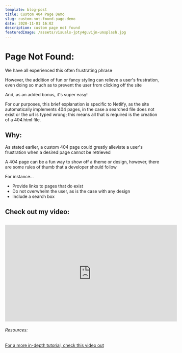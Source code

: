 ```yaml
---
template: blog-post
title: Custom 404 Page Demo
slug: custom-not-found-page-demo
date: 2020-11-01 16:02
description: custom page not found
featuredImage: /assets/visuals-jpty4guvijm-unsplash.jpg
---
```

# Page Not Found:

We have all experienced this often frustrating phrase

However, the addition of fun or fancy styling can relieve a user's frustration, even doing so much as to prevent the user from clicking off the site

And, as an added bonus, it's super easy!

For our purposes, this brief explanation is specific to Netlify, as the site automatically implements 404 pages, in the case a searched file does not exist or the url is typed wrong; this means all that is required is the creation of a 404.html file.

## Why:

As stated earlier, a custom 404 page could greatly alleviate a user's frustration when a desired page cannot be retrieved

A 404 page can be a fun way to show off a theme or design, however, there are some rules of thumb that a developer should follow

For instance...

* Provide links to pages that do exist
* Do not overwhelm the user, as is the case with any design
* Include a search box

## Check out my video:

## <iframe width="560" height="315" src="https://www.youtube.com/embed/jcMlYGOebtk" frameborder="0" allow="accelerometer; autoplay; clipboard-write; encrypted-media; gyroscope; picture-in-picture" allowfullscreen></iframe>

###### Resources:

[For a more in-depth tutorial, check this video out](https://www.youtube.com/watch?v=kPtS4vO42II)